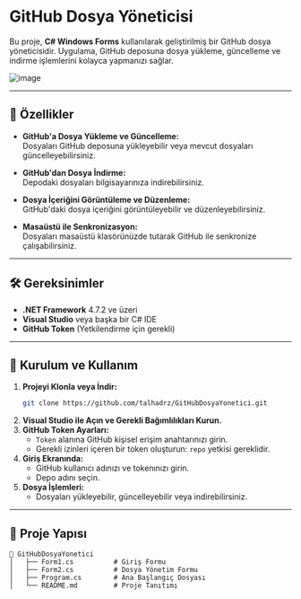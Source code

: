 # GitHub Dosya Yöneticisi

Bu proje, **C# Windows Forms** kullanılarak geliştirilmiş bir GitHub dosya yöneticisidir. Uygulama, GitHub deposuna dosya yükleme, güncelleme ve indirme işlemlerini kolayca yapmanızı sağlar.

![image](https://github.com/user-attachments/assets/33dc181e-062d-40d5-af8d-c4a65c29d501)

---

## 📌 Özellikler

- **GitHub'a Dosya Yükleme ve Güncelleme:**  
  Dosyaları GitHub deposuna yükleyebilir veya mevcut dosyaları güncelleyebilirsiniz.

- **GitHub'dan Dosya İndirme:**  
  Depodaki dosyaları bilgisayarınıza indirebilirsiniz.

- **Dosya İçeriğini Görüntüleme ve Düzenleme:**  
  GitHub'daki dosya içeriğini görüntüleyebilir ve düzenleyebilirsiniz.

- **Masaüstü ile Senkronizasyon:**  
  Dosyaları masaüstü klasörünüzde tutarak GitHub ile senkronize çalışabilirsiniz.

---

## 🛠️ Gereksinimler

- **.NET Framework** 4.7.2 ve üzeri
- **Visual Studio** veya başka bir C# IDE
- **GitHub Token** (Yetkilendirme için gerekli)

---

## 🚀 Kurulum ve Kullanım

1. **Projeyi Klonla veya İndir:**
    ```bash
    git clone https://github.com/talhadrz/GitHubDosyaYonetici.git
    ```
2. **Visual Studio ile Açın ve Gerekli Bağımlılıkları Kurun.**
3. **GitHub Token Ayarları:**
   - `Token` alanına GitHub kişisel erişim anahtarınızı girin.
   - Gerekli izinleri içeren bir token oluşturun: `repo` yetkisi gereklidir.
4. **Giriş Ekranında:**
   - GitHub kullanıcı adınızı ve tokenınızı girin.
   - Depo adını seçin.
5. **Dosya İşlemleri:**
   - Dosyaları yükleyebilir, güncelleyebilir veya indirebilirsiniz.

---

## 📂 Proje Yapısı

```plaintext
📁 GitHubDosyaYonetici
│   ├── Form1.cs          # Giriş Formu
│   ├── Form2.cs          # Dosya Yönetim Formu
│   ├── Program.cs        # Ana Başlangıç Dosyası
│   └── README.md         # Proje Tanıtımı
